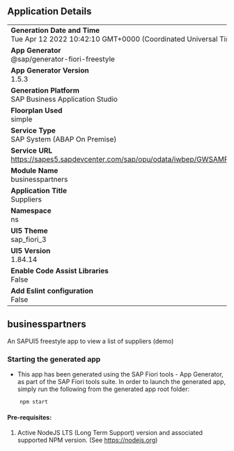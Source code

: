 ## Application Details
|               |
| ------------- |
|**Generation Date and Time**<br>Tue Apr 12 2022 10:42:10 GMT+0000 (Coordinated Universal Time)|
|**App Generator**<br>@sap/generator-fiori-freestyle|
|**App Generator Version**<br>1.5.3|
|**Generation Platform**<br>SAP Business Application Studio|
|**Floorplan Used**<br>simple|
|**Service Type**<br>SAP System (ABAP On Premise)|
|**Service URL**<br>https://sapes5.sapdevcenter.com/sap/opu/odata/iwbep/GWSAMPLE_BASIC
|**Module Name**<br>businesspartners|
|**Application Title**<br>Suppliers|
|**Namespace**<br>ns|
|**UI5 Theme**<br>sap_fiori_3|
|**UI5 Version**<br>1.84.14|
|**Enable Code Assist Libraries**<br>False|
|**Add Eslint configuration**<br>False|

## businesspartners

An SAPUI5 freestyle app to view a list of suppliers (demo)

### Starting the generated app

-   This app has been generated using the SAP Fiori tools - App Generator, as part of the SAP Fiori tools suite.  In order to launch the generated app, simply run the following from the generated app root folder:

```
    npm start
```

#### Pre-requisites:

1. Active NodeJS LTS (Long Term Support) version and associated supported NPM version.  (See https://nodejs.org)


